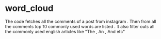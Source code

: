# word_cloud
The code fetches all the comments of a post from instagram .
Then from all the comments top 10 commonly used words are listed . 
It also filter outs all the commonly used english articles like "The , An , And etc"
